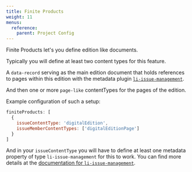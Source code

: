 ```yaml
---
title: Finite Products
weight: 11
menus:
  reference:
    parent: Project Config
---
```


Finite Products let's you define edition like documents.

Typically you will define at least two content types for this feature.

A `data-record` serving as the main edition document that holds references to pages within this edition with the metadata plugin [`li-issue-management`](../document//metadata/plugins/li-issue-management.md).

And then one or more `page-like` contentTypes for the pages of the edition.

Example configuration of such a setup:

```js
finiteProducts: [
  {
    issueContentType: 'digitalEdition',
    issueMemberContentTypes: ['digitalEditionPage']
  }
]
```

And in your `issueContentType` you will have to define at least one metadata property of type `li-issue-management` for this to work. You can find more details at the [documentation for `li-issue-management`](../document//metadata/plugins/li-issue-management.md).
